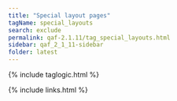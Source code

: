 ```yaml
---
title: "Special layout pages"
tagName: special_layouts
search: exclude
permalink: qaf-2.1.11/tag_special_layouts.html
sidebar: qaf_2_1_11-sidebar
folder: latest
---
```


{% include taglogic.html %}

{% include links.html %}
